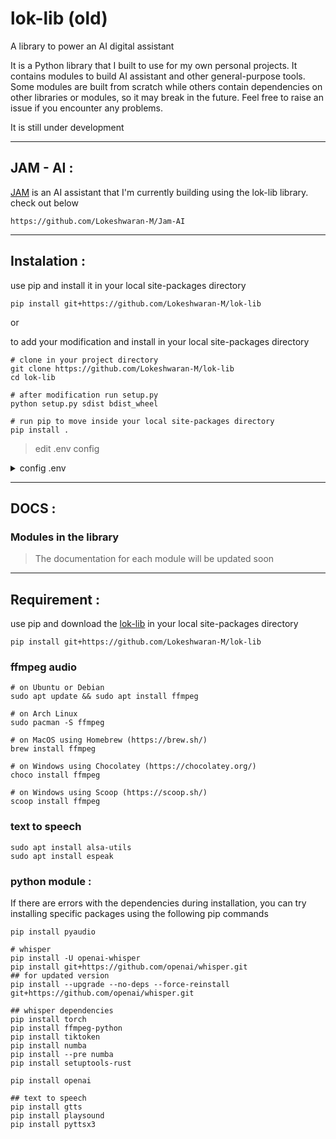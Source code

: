 
# lok-lib (old)

A library to power an AI digital assistant

It is a Python library that I built to use for my own personal projects. It contains modules to build AI assistant and other general-purpose tools. Some modules are built from scratch while others contain dependencies on other libraries or modules, so it may break in the future. Feel free to raise an issue if you encounter any problems. 

It is still under development

---

## JAM - AI :

[JAM](https://github.com/Lokeshwaran-M/Jam-AI) is an AI assistant that I'm currently building using the lok-lib library. check out below

```
https://github.com/Lokeshwaran-M/Jam-AI
```
---

## Instalation :

use pip and install it in your local site-packages directory

```
pip install git+https://github.com/Lokeshwaran-M/lok-lib
```

or 

to add your modification and install in your local site-packages directory

```
# clone in your project directory
git clone https://github.com/Lokeshwaran-M/lok-lib
cd lok-lib

# after modification run setup.py 
python setup.py sdist bdist_wheel

# run pip to move inside your local site-packages directory
pip install .
```
> edit .env config
<details>
 
<summary> config .env </summary>


```
EMAIL_ADDRESS="your-email-id"
PASSWORD="pwd"
BARDTOKEN="your-bard-tocken"
```
create .env file in your repo with above credentials for the BARDTOKEN see [Google Bard](https://github.com/Bavarder/googlebardpy#usage)

</details>

---

## DOCS :

### Modules in the library

> The documentation for each module will be updated soon

---

## Requirement :

use pip and download the [lok-lib](https://github.com/Lokeshwaran-M/lok-lib) in your local site-packages directory

```
pip install git+https://github.com/Lokeshwaran-M/lok-lib
```
### ffmpeg audio 

```
# on Ubuntu or Debian
sudo apt update && sudo apt install ffmpeg

# on Arch Linux
sudo pacman -S ffmpeg

# on MacOS using Homebrew (https://brew.sh/)
brew install ffmpeg

# on Windows using Chocolatey (https://chocolatey.org/)
choco install ffmpeg

# on Windows using Scoop (https://scoop.sh/)
scoop install ffmpeg
```

### text to speech

```
sudo apt install alsa-utils
sudo apt install espeak
```
### python module :

If there are errors with the dependencies during installation, you can try installing specific packages using the following pip commands

```
pip install pyaudio

# whisper
pip install -U openai-whisper
pip install git+https://github.com/openai/whisper.git 
## for updated version
pip install --upgrade --no-deps --force-reinstall git+https://github.com/openai/whisper.git

## whisper dependencies
pip install torch
pip install ffmpeg-python
pip install tiktoken
pip install numba
pip install --pre numba
pip install setuptools-rust

pip install openai

## text to speech
pip install gtts
pip install playsound
pip install pyttsx3

```


